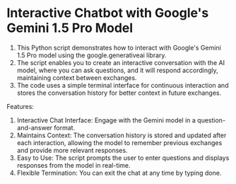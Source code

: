 # Interactive Chatbot with Google's Gemini 1.5 Pro Model

1. This Python script demonstrates how to interact with Google's Gemini 1.5 Pro model using the google.generativeai library.
2. The script enables you to create an interactive conversation with the AI model, where you can ask questions, and it will respond accordingly, maintaining context between exchanges.
3. The code uses a simple terminal interface for continuous interaction and stores the conversation history for better context in future exchanges.

Features:
1. Interactive Chat Interface: Engage with the Gemini model in a question-and-answer format.
2. Maintains Context: The conversation history is stored and updated after each interaction, allowing the model to remember previous exchanges and provide more relevant responses.
3. Easy to Use: The script prompts the user to enter questions and displays responses from the model in real-time.
4. Flexible Termination: You can exit the chat at any time by typing done.

